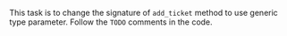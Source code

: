 This task is to change the signature of `add_ticket` method to use generic type parameter.
Follow the `TODO` comments in the code.